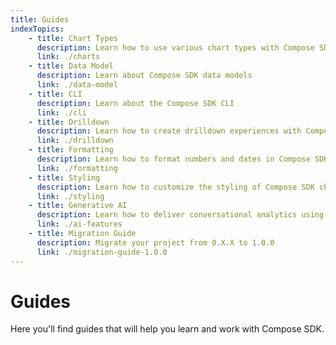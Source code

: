```yaml
---
title: Guides
indexTopics:
    - title: Chart Types
      description: Learn how to use various chart types with Compose SDK
      link: ./charts
    - title: Data Model
      description: Learn about Compose SDK data models
      link: ./data-model
    - title: CLI
      description: Learn about the Compose SDK CLI
      link: ./cli
    - title: Drilldown
      description: Learn how to create drilldown experiences with Compose SDK charts
      link: ./drilldown
    - title: Formatting
      description: Learn how to format numbers and dates in Compose SDK charts
      link: ./formatting
    - title: Styling
      description: Learn how to customize the styling of Compose SDK charts
      link: ./styling
    - title: Generative AI
      description: Learn how to deliver conversational analytics using large language models (Beta)
      link: ./ai-features
    - title: Migration Guide
      description: Migrate your project from 0.X.X to 1.0.0
      link: ./migration-guide-1.0.0
---
```


# Guides

Here you'll find guides that will help you learn and work with Compose SDK.

<SectionIndex />
